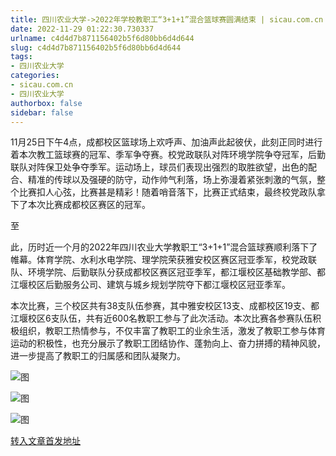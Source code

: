 ```yaml
---
title: 四川农业大学->2022年学校教职工“3+1+1”混合篮球赛圆满结束 | sicau.com.cn
date: 2022-11-29 01:22:30.730337
urlname: c4d4d7b871156402b5f6d80bb6d4d644
slug: c4d4d7b871156402b5f6d80bb6d4d644
tags: 
- 四川农业大学
categories:
- sicau.com.cn
- 四川农业大学
authorbox: false
sidebar: false
---
```

11月25日下午4点，成都校区篮球场上欢呼声、加油声此起彼伏，此刻正同时进行着本次教工篮球赛的冠军、季军争夺赛。校党政联队对阵环境学院争夺冠军，后勤联队对阵保卫处争夺季军。运动场上，球员们表现出强烈的取胜欲望，出色的配合、精准的传球以及强硬的防守，动作帅气利落，场上弥漫着紧张刺激的气氛，整个比赛扣人心弦，比赛甚是精彩！随着哨音落下，比赛正式结束，最终校党政队拿下了本次比赛成都校区赛区的冠军。

至
<!--more-->
此，历时近一个月的2022年四川农业大学教职工“3+1+1”混合篮球赛顺利落下了帷幕。体育学院、水利水电学院、理学院荣获雅安校区赛区冠亚季军，校党政联队、环境学院、后勤联队分获成都校区赛区冠亚季军，都江堰校区基础教学部、都江堰校区后勤服务公司、建筑与城乡规划学院夺下都江堰校区冠亚季军。

本次比赛，三个校区共有38支队伍参赛，其中雅安校区13支、成都校区19支、都江堰校区6支队伍，共有近600名教职工参与了此次活动。本次比赛各参赛队伍积极组织，教职工热情参与，不仅丰富了教职工的业余生活，激发了教职工参与体育运动的积极性，也充分展示了教职工团结协作、蓬勃向上、奋力拼搏的精神风貌，进一步提高了教职工的归属感和团队凝聚力。

![图](https://news.sicau.edu.cn/__local/A/F1/CB/C85F310FCD018262CF208033B58_DE335381_3659C.jpg)

![图](https://news.sicau.edu.cn/__local/8/1F/9B/CB541B21B24ABCF0CCFDEC5EE40_A4EA1C6A_11ED7.jpg)

![图](https://news.sicau.edu.cn/__local/B/EA/50/440971078E1B521218DD9B9092F_BFC11D00_1D488.jpg)

[转入文章首发地址](https://news.sicau.edu.cn/info/1078/70391.htm)